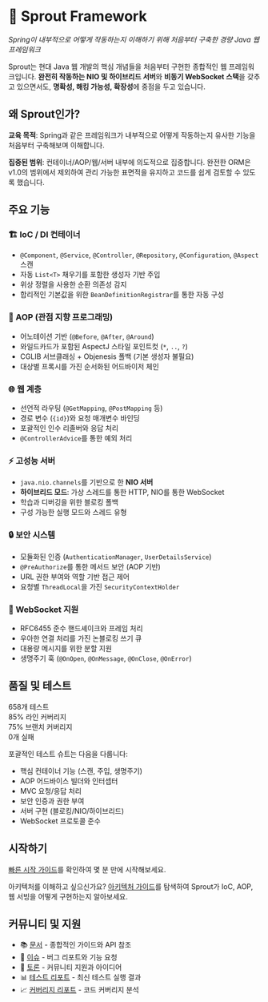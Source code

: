 # 🌱 Sprout Framework

*Spring이 내부적으로 어떻게 작동하는지 이해하기 위해 처음부터 구축한 경량 Java 웹 프레임워크*

Sprout는 현대 Java 웹 개발의 핵심 개념들을 처음부터 구현한 종합적인 웹 프레임워크입니다. **완전히 작동하는 NIO 및 하이브리드 서버**와 **비동기 WebSocket 스택**을 갖추고 있으면서도, **명확성, 해킹 가능성, 확장성**에 중점을 두고 있습니다.

## 왜 Sprout인가?

**교육 목적**: Spring과 같은 프레임워크가 내부적으로 어떻게 작동하는지 유사한 기능을 처음부터 구축해보며 이해합니다.

**집중된 범위**: 컨테이너/AOP/웹/서버 내부에 의도적으로 집중합니다. 완전한 ORM은 v1.0의 범위에서 제외하여 관리 가능한 표면적을 유지하고 코드를 쉽게 검토할 수 있도록 했습니다.

## 주요 기능

<div className="feature-card">

### 🏗️ IoC / DI 컨테이너
- `@Component`, `@Service`, `@Controller`, `@Repository`, `@Configuration`, `@Aspect` 스캔
- 자동 `List<T>` 채우기를 포함한 생성자 기반 주입
- 위상 정렬을 사용한 순환 의존성 감지
- 합리적인 기본값을 위한 `BeanDefinitionRegistrar`를 통한 자동 구성

</div>

<div className="feature-card">

### 🎯 AOP (관점 지향 프로그래밍)
- 어노테이션 기반 (`@Before`, `@After`, `@Around`)
- 와일드카드가 포함된 AspectJ 스타일 포인트컷 (`*`, `..`, `?`)
- CGLIB 서브클래싱 + Objenesis 폴백 (기본 생성자 불필요)
- 대상별 프록시를 가진 순서화된 어드바이저 체인

</div>

<div className="feature-card">

### 🌐 웹 계층
- 선언적 라우팅 (`@GetMapping`, `@PostMapping` 등)
- 경로 변수 (`{id}`)와 요청 매개변수 바인딩
- 포괄적인 인수 리졸버와 응답 처리
- `@ControllerAdvice`를 통한 예외 처리

</div>

<div className="feature-card">

### ⚡ 고성능 서버
- `java.nio.channels`를 기반으로 한 **NIO 서버**
- **하이브리드 모드**: 가상 스레드를 통한 HTTP, NIO를 통한 WebSocket
- 학습과 디버깅을 위한 블로킹 폴백
- 구성 가능한 실행 모드와 스레드 유형

</div>

<div className="feature-card">

### 🔒 보안 시스템
- 모듈화된 인증 (`AuthenticationManager`, `UserDetailsService`)
- `@PreAuthorize`를 통한 메서드 보안 (AOP 기반)
- URL 권한 부여와 역할 기반 접근 제어
- 요청별 `ThreadLocal`을 가진 `SecurityContextHolder`

</div>

<div className="feature-card">

### 🔌 WebSocket 지원
- RFC6455 준수 핸드셰이크와 프레임 처리
- 우아한 연결 처리를 가진 논블로킹 쓰기 큐
- 대용량 메시지를 위한 분할 지원
- 생명주기 훅 (`@OnOpen`, `@OnMessage`, `@OnClose`, `@OnError`)

</div>

## 품질 및 테스트

<div className="coverage-badge">658개 테스트</div>
<div className="coverage-badge">85% 라인 커버리지</div>
<div className="coverage-badge">75% 브랜치 커버리지</div>
<div className="coverage-badge">0개 실패</div>

포괄적인 테스트 슈트는 다음을 다룹니다:
- 핵심 컨테이너 기능 (스캔, 주입, 생명주기)
- AOP 어드바이스 빌더와 인터셉터
- MVC 요청/응답 처리
- 보안 인증과 권한 부여
- 서버 구현 (블로킹/NIO/하이브리드)
- WebSocket 프로토콜 준수

## 시작하기

[빠른 시작 가이드](./quickstart)를 확인하여 몇 분 만에 시작해보세요.

아키텍처를 이해하고 싶으신가요? [아키텍처 가이드](../architecture/ioc-container)를 탐색하여 Sprout가 IoC, AOP, 웹 서빙을 어떻게 구현하는지 알아보세요.

## 커뮤니티 및 지원

- 📚 [문서](./quickstart) - 종합적인 가이드와 API 참조
- 🐛 [이슈](https://github.com/yyubin/sprout/issues) - 버그 리포트와 기능 요청
- 💬 [토론](https://github.com/yyubin/sprout/discussions) - 커뮤니티 지원과 아이디어
- 📊 [테스트 리포트](/tests/) - 최신 테스트 실행 결과
- 📈 [커버리지 리포트](/coverage/) - 코드 커버리지 분석